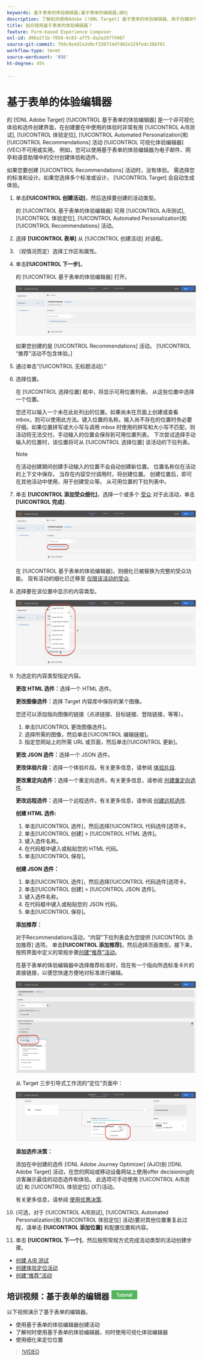 ```yaml
---
keywords: 基于表单的体验编辑器;基于表单的编辑器;细化
description: 了解如何使用Adobe [!DNL Target] 基于表单的体验编辑器，用于创建非可视化体验。 当VEC不可用或不实用时，可使用此编辑器。
title: 如何使用基于表单的体验编辑器？
feature: Form-based Experience Composer
exl-id: d06a271b-f058-4c83-af75-da2a29774967
source-git-commit: fb9c9e4d2a3d0cf330724dfd02e329fedc388f01
workflow-type: tm+mt
source-wordcount: '856'
ht-degree: 45%

---
```


# 基于表单的体验编辑器

的 [!DNL Adobe Target] [!UICONTROL 基于表单的体验编辑器] 是一个非可视化体验和选件创建界面，在创建要在中使用的体验时非常有用 [!UICONTROL A/B测试], [!UICONTROL 体验定位], [!UICONTROL Automated Personalization]和 [!UICONTROL Recommendations] 活动 [!UICONTROL 可视化体验编辑器] (VEC)不可用或实用。 例如，您可以使用基于表单的体验编辑器为电子邮件、网亭和语音助理中的交付创建体验和选件。

如果您要创建 [!UICONTROL Recommendations] 活动时，没有体验。 需选择您的标准和设计。如果您选择多个标准或设计， [!UICONTROL Target] 会自动生成体验。

1. 单击&#x200B;**[!UICONTROL 创建活动]**，然后选择要创建的活动类型。

   的 [!UICONTROL 基于表单的体验编辑器] 可用 [!UICONTROL A/B测试], [!UICONTROL 体验定位], [!UICONTROL Automated Personalization]和 [!UICONTROL Recommendations] 活动。

1. 选择 **[!UICONTROL 表单]** 从 [!UICONTROL 创建活动] 对话框。

1. （视情况而定）选择工作区和属性。

1. 单击&#x200B;**[!UICONTROL 下一步]**。

   的 [!UICONTROL 基于表单的体验编辑器] 打开。

   ![](assets/location_refinements.png)

   如果您创建的是 [!UICONTROL Recommendations] 活动。 [!UICONTROL “推荐”活动不包含体验。]

1. 通过单击“[!UICONTROL 无标题活动].&quot;
1. 选择位置。

   在 [!UICONTROL 选择位置] 框中，将显示可用位置列表。 从这些位置中选择一个位置。

   您还可以输入一个未在此处列出的位置。如果尚未在页面上创建或查看 mbox，则可以使用此方法。键入位置的名称。输入尚不存在的位置时务必要仔细。如果位置拼写或大小写与调用 mbox 时使用的拼写和大小写不匹配，则活动将无法交付。手动输入的位置会保存到可用位置列表。 下次尝试选择手动输入的位置时，该位置将可从 [!UICONTROL 选择位置] 该活动的下拉列表。

   >[!NOTE]
   >
   >在活动创建期间创建手动输入的位置不会自动创建新位置。 位置名称仅在活动的上下文中保存。 当存在内容交付调用时，将创建位置。 创建位置后，即可在其他活动中使用，用于创建受众等。 从可用位置的下拉列表中。

1. 单击 **[!UICONTROL 添加受众细化]**，选择一个或多个 [受众](/help/c-target/target.md#concept_A782F8481A5041EBA75103CB26376522) 对于此活动，单击 **[!UICONTROL 完成]**.

   ![](assets/location_refinements_2.png)

   在 [!UICONTROL 基于表单的体验编辑器]，则细化已被替换为完整的受众功能。 现有活动的细化已迁移至 [仅限该活动的受众](/help/c-target/creating-activity-only-audience.md#concept_A6BADCF530ED4AE1852E677FEBE68483).

1. 选择要在该位置中显示的内容类型。

   ![](assets/form_content.png)

1. 为选定的内容类型指定内容。

   **更改 HTML 选件：**&#x200B;选择一个 HTML 选件。

   **更改图像选件：**&#x200B;选择 Target 内容库中保存的某个图像。

   您还可以添加指向图像的链接（点进链接、目标链接、登陆链接，等等）。

   1. 单击[!UICONTROL 更改图像选件]。
   1. 选择所需的图像，然后单击[!UICONTROL 编辑链接]。
   1. 指定您网站上的所需 URL 或页面，然后单击[!UICONTROL 更新]。

   **更改 JSON 选件：**&#x200B;选择一个 JSON 选件。

   **更改体验片段：**&#x200B;选择一个体验片段。有关更多信息，请参阅 [体验片段](/help/c-experiences/c-manage-content/aem-experience-fragments.md).

   **更改重定向选件：**&#x200B;选择一个重定向选件。有关更多信息，请参阅 [创建重定向选件](/help/c-experiences/c-manage-content/offer-redirect.md).

   **更改远程选件：**&#x200B;选择一个远程选件。有关更多信息，请参阅 [创建远程选件](/help/c-experiences/c-manage-content/about-remote-offers.md).

   **创建 HTML 选件:**

   1. 单击[!UICONTROL 选件]，然后选择[!UICONTROL 代码选件]选项卡。
   1. 单击[!UICONTROL 创建] > [!UICONTROL HTML 选件]。
   1. 键入选件名称。
   1. 在代码框中键入或粘贴您的 HTML 代码。
   1. 单击[!UICONTROL 保存]。

   **创建 JSON 选件：**

   1. 单击[!UICONTROL 选件]，然后选择[!UICONTROL 代码选件]选项卡。
   1. 单击[!UICONTROL 创建] > [!UICONTROL JSON 选件]。
   1. 键入选件名称。
   1. 在代码框中键入或粘贴您的 JSON 代码。
   1. 单击[!UICONTROL 保存]。

   **添加推荐：**

   对于Recommendations活动，“内容”下拉列表会为您提供 [!UICONTROL 添加推荐] 选项。 单击&#x200B;**[!UICONTROL 添加推荐]**，然后选择页面类型。接下来，按照界面中定义的常规步骤[创建“推荐”活动](/help/c-recommendations/t-create-recs-activity/create-recs-activity.md)。

   在基于表单的体验编辑器中选择推荐标准时，现在有一个指向所选标准卡片的直接链接，以便您快速方便地对标准进行编辑。

   ![](assets/change_criteria.png)

   从 Target 三步引导式工作流的“定位”页面中：

   ![](assets/change_criteria_2.png)

   **添加选件决策：**

   添加在中创建的选件 [!DNL Adobe Journey Optimizer] (AJO)到 [!DNL Adobe Target] 活动，在您的网站或移动设备网站上使用offer decisioning向访客展示最佳的动态选件和体验。 此选项可手动使用 [!UICONTROL A/B测试] 和 [!UICONTROL 体验定位] (XT)活动。

   有关更多信息，请参阅 [使用优惠决策](/help/c-integrating-target-with-mac/ajo/offer-decision.md).

1. (可选，对于 [!UICONTROL A/B测试], [!UICONTROL Automated Personalization]和 [!UICONTROL 体验定位] 活动)要对其他位置重复此过程，请单击 **[!UICONTROL 添加位置]** 和配置位置和内容。
1. 单击 **[!UICONTROL 下一个]**，然后按照常规方式完成活动类型的活动创建步骤。

* [创建 A/B 测试](/help/c-activities/t-test-ab/t-test-create-ab/test-create-ab.md)
* [创建体验定位活动](/help/c-activities/t-experience-target/t-xt-create/xt-create.md#task_D6B3429AC31549E1A70EDF04B3DDC765)
* [创建“推荐”活动](/help/c-recommendations/t-create-recs-activity/create-recs-activity.md#task_6874328773C64C44A73F0A130AD3F96F)

## 培训视频：基于表单的编辑器 ![教程徽章](/help/assets/tutorial.png)

以下视频演示了基于表单的编辑器。

* 使用基于表单的体验编辑器创建活动
* 了解何时使用基于表单的体验编辑器，何时使用可视化体验编辑器
* 使用细化来定位位置

>[!VIDEO](https://video.tv.adobe.com/v/17390)
